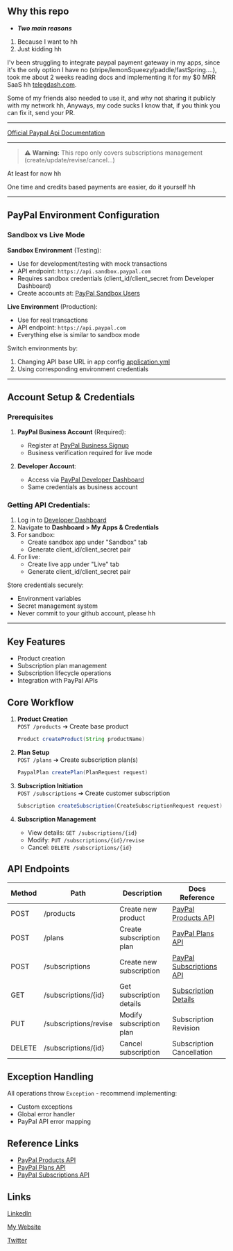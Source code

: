 ## Why this repo
- ***Two main reasons***
1. Because I want to hh
2. Just kidding hh

I'v been struggling to integrate paypal payment gateway in my apps, since it's the only option I have no (stripe/lemonSqueezy/paddle/fastSpring....),
took me about 2 weeks reading docs and implementing it for my $0 MRR SaaS hh [telegdash.com](telegdash.com).

Some of my friends also needed to use it, and why not sharing it publicly with my network hh,
Anyways, my code sucks I know that, if you think you can fix it, send your PR.

---

[Official Paypal Api Documentation](https://developer.paypal.com/api/rest/)

---
> ⚠️ **Warning:** This repo only covers subscriptions management (create/update/revise/cancel...)

At least for now hh

One time and credits based payments are easier, do it yourself hh

---
## PayPal Environment Configuration

### Sandbox vs Live Mode
**Sandbox Environment** (Testing):
- Use for development/testing with mock transactions
- API endpoint: `https://api.sandbox.paypal.com`
- Requires sandbox credentials (client_id/client_secret from Developer Dashboard)
- Create accounts at: [PayPal Sandbox Users](https://developer.paypal.com/dashboard/accounts)

**Live Environment** (Production):
- Use for real transactions
- API endpoint: `https://api.paypal.com`
- Everything else is similar to sandbox mode

Switch environments by:
1. Changing API base URL in app config [application.yml](src/main/resources/application.yml)
2. Using corresponding environment credentials

---

## Account Setup & Credentials

### Prerequisites
1. **PayPal Business Account** (Required):
    - Register at [PayPal Business Signup](https://www.paypal.com/business)
    - Business verification required for live mode

2. **Developer Account**:
    - Access via [PayPal Developer Dashboard](https://developer.paypal.com)
    - Same credentials as business account

### Getting API Credentials:
1. Log in to [Developer Dashboard](https://developer.paypal.com)
2. Navigate to **Dashboard > My Apps & Credentials**
3. For sandbox:
    - Create sandbox app under "Sandbox" tab
    - Generate client_id/client_secret pair
4. For live:
    - Create live app under "Live" tab
    - Generate client_id/client_secret pair

Store credentials securely:
- Environment variables
- Secret management system
- Never commit to your github account, please hh

---
## Key Features
- Product creation
- Subscription plan management
- Subscription lifecycle operations
- Integration with PayPal APIs

## Core Workflow

1. **Product Creation**  
   `POST /products` ➔ Create base product  
   ```java
   Product createProduct(String productName)
   ```

2. **Plan Setup**  
   `POST /plans` ➔ Create subscription plan(s)
   ```java
   PaypalPlan createPlan(PlanRequest request)
   ```

3. **Subscription Initiation**  
   `POST /subscriptions` ➔ Create customer subscription
   ```java
   Subscription createSubscription(CreateSubscriptionRequest request)
   ```

4. **Subscription Management**
    - View details: `GET /subscriptions/{id}`
    - Modify: `PUT /subscriptions/{id}/revise`
    - Cancel: `DELETE /subscriptions/{id}`

## API Endpoints

| Method | Path | Description | Docs Reference |
|--------|------|-------------|----------------|
| POST | /products | Create new product | [PayPal Products API](https://developer.paypal.com/docs/api/catalog-products/v1/#products_create) |
| POST | /plans | Create subscription plan | [PayPal Plans API](https://developer.paypal.com/docs/api/subscriptions/v1/#plans_create) |
| POST | /subscriptions | Create new subscription | [PayPal Subscriptions API](https://developer.paypal.com/docs/api/subscriptions/v1/#subscriptions_create) |
| GET | /subscriptions/{id} | Get subscription details | [Subscription Details](https://developer.paypal.com/docs/api/subscriptions/v1/#subscriptions_get) |
| PUT | /subscriptions/revise | Modify subscription plan | Subscription Revision |
| DELETE | /subscriptions/{id} | Cancel subscription | Subscription Cancellation |


## Exception Handling
All operations throw `Exception` - recommend implementing:
- Custom exceptions
- Global error handler
- PayPal API error mapping

## Reference Links
- [PayPal Products API](https://developer.paypal.com/docs/api/catalog-products/v1/)
- [PayPal Plans API](https://developer.paypal.com/docs/api/subscriptions/v1/#plans_create)
- [PayPal Subscriptions API](https://developer.paypal.com/docs/api/subscriptions/v1/)

## Links
[LinkedIn](https://www.linkedin.com/in/achrafaitibba)

[My Website](https://www.achrafaitibba.com)

[Twitter](https://www.twitter.com/achrafaitibba)
